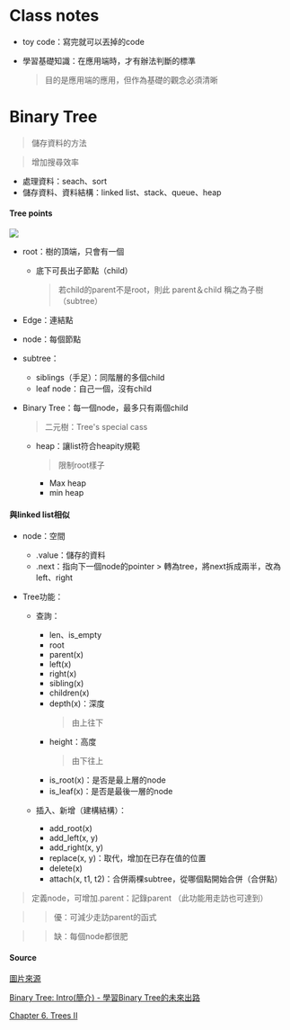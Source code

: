 # Class notes
- toy code：寫完就可以丟掉的code

- 學習基礎知識：在應用端時，才有辦法判斷的標準
   > 目的是應用端的應用，但作為基礎的觀念必須清晰

# Binary Tree
 > 儲存資料的方法
 
 > 增加搜尋效率
 
- 處理資料：seach、sort
- 儲存資料、資料結構：linked list、stack、queue、heap

#### Tree points

![](https://www.tutorialride.com/images/data-structures/structure-of-tree.jpeg)

- root：樹的頂端，只會有一個
   - 底下可長出子節點（child）
      > 若child的parent不是root，則此 parent＆child 稱之為子樹（subtree）
- Edge：連結點
- node：每個節點      
- subtree：
    - siblings（手足）：同階層的多個child
    - leaf node：自己一個，沒有child
    
- Binary Tree：每一個node，最多只有兩個child
  > 二元樹：Tree's special cass
  
     - heap：讓list符合heapity規範
         > 限制root樣子
          - Max heap
          - min heap
          
#### 與linked list相似
 - node：空間
      - .value：儲存的資料
      - .next：指向下一個node的pointer
       > 轉為tree，將next拆成兩半，改為left、right
       
 - Tree功能：
      - 查詢：
        - len、is_empty
        - root
        - parent(x)
        - left(x)
        - right(x)
        - sibling(x)
        - children(x)
        - depth(x)：深度
          > 由上往下
        - height：高度
          > 由下往上
        - is_root(x)：是否是最上層的node
        - is_leaf(x)：是否是最後一層的node
  
      - 插入、新增（建構結構）：
           - add_root(x)
           - add_left(x, y)
           - add_right(x, y)
           - replace(x, y)：取代，增加在已存在值的位置
           - delete(x)
           - attach(x, t1, t2)：合併兩棵subtree，從哪個點開始合併（合併點）
           
> 定義node，可增加.parent：記錄parent （此功能用走訪也可達到）

>> 優：可減少走訪parent的函式

>> 缺：每個node都很肥

#### Source
[圖片來源](https://www.tutorialride.com/data-structures/trees-in-data-structure.htm)

[Binary Tree: Intro(簡介) - 學習Binary Tree的未來出路](http://alrightchiu.github.io/SecondRound/binary-tree-introjian-jie.html#application)

[Chapter 6. Trees II](http://www.math.bas.bg/~nkirov/2017/NETB201/slides/ch06/ch06-2.html)
